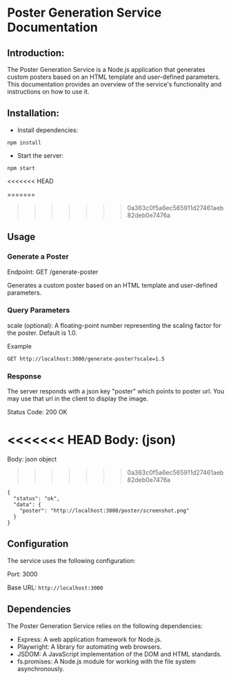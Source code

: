 # Poster Generation Service Documentation

## Introduction:

The Poster Generation Service is a Node.js application that generates custom posters based on an HTML template and user-defined parameters. This documentation provides an overview of the service's functionality and instructions on how to use it.

## Installation:

- Install dependencies:
```
npm install
```
- Start the server:
```
npm start
```

<<<<<<< HEAD

=======
>>>>>>> 0a363c0f5a6ec565911d27461aeb82deb0e7476a
## Usage

### Generate a Poster
Endpoint: GET /generate-poster

Generates a custom poster based on an HTML template and user-defined parameters.

### Query Parameters
scale (optional): A floating-point number representing the scaling factor for the poster. Default is 1.0.

Example
```
GET http://localhost:3000/generate-poster?scale=1.5
```

### Response
The server responds with a json key "poster" which points to poster url. You may use that url in the client to display the image.


Status Code: 200 OK

<<<<<<< HEAD
Body: (json)
=======
Body: json object
>>>>>>> 0a363c0f5a6ec565911d27461aeb82deb0e7476a
```
{
  "status": "ok",
  "data": {
    "poster": "http://localhost:3000/poster/screenshot.png"
  }
}
```

## Configuration

The service uses the following configuration:

Port: 3000

Base URL: `http://localhost:3000`

## Dependencies
The Poster Generation Service relies on the following dependencies:

- Express: A web application framework for Node.js.
- Playwright: A library for automating web browsers.
- JSDOM: A JavaScript implementation of the DOM and HTML standards.
- fs.promises: A Node.js module for working with the file system asynchronously.
